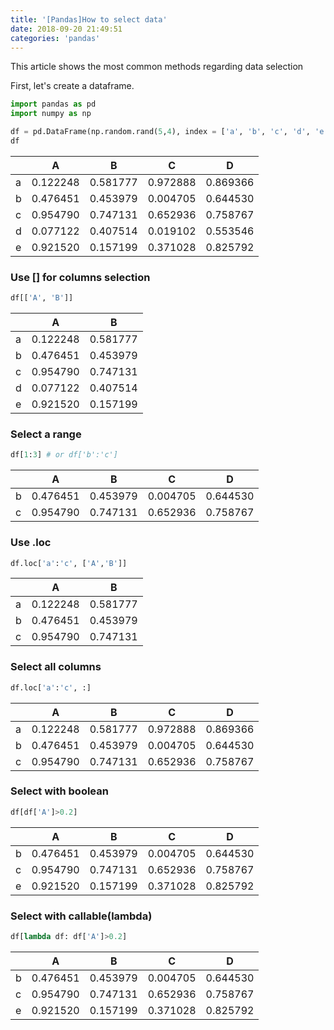 ```yaml
---
title: '[Pandas]How to select data'
date: 2018-09-20 21:49:51
categories: 'pandas'
---
```


This article shows the most common methods regarding data selection

First, let's create a dataframe.

```python
import pandas as pd
import numpy as np

df = pd.DataFrame(np.random.rand(5,4), index = ['a', 'b', 'c', 'd', 'e'], columns= ['A', 'B', 'C', 'D'])
df
```

|      | A        | B        | C        | D        |
| ---- | -------- | -------- | -------- | -------- |
| a    | 0.122248 | 0.581777 | 0.972888 | 0.869366 |
| b    | 0.476451 | 0.453979 | 0.004705 | 0.644530 |
| c    | 0.954790 | 0.747131 | 0.652936 | 0.758767 |
| d    | 0.077122 | 0.407514 | 0.019102 | 0.553546 |
| e    | 0.921520 | 0.157199 | 0.371028 | 0.825792 |

### Use [] for columns selection

```python
df[['A', 'B']]
```

|      | A        | B        |
| ---- | -------- | -------- |
| a    | 0.122248 | 0.581777 |
| b    | 0.476451 | 0.453979 |
| c    | 0.954790 | 0.747131 |
| d    | 0.077122 | 0.407514 |
| e    | 0.921520 | 0.157199 |

### Select a range

```python
df[1:3] # or df['b':'c']
```

|      | A        | B        | C        | D        |
| ---- | -------- | -------- | -------- | -------- |
| b    | 0.476451 | 0.453979 | 0.004705 | 0.644530 |
| c    | 0.954790 | 0.747131 | 0.652936 | 0.758767 |

### Use .loc 

```python
df.loc['a':'c', ['A','B']]
```

|      | A        | B        |
| ---- | -------- | -------- |
| a    | 0.122248 | 0.581777 |
| b    | 0.476451 | 0.453979 |
| c    | 0.954790 | 0.747131 |

###  Select all columns

```python
df.loc['a':'c', :]
```

|      | A        | B        | C        | D        |
| ---- | -------- | -------- | -------- | -------- |
| a    | 0.122248 | 0.581777 | 0.972888 | 0.869366 |
| b    | 0.476451 | 0.453979 | 0.004705 | 0.644530 |
| c    | 0.954790 | 0.747131 | 0.652936 | 0.758767 |

### Select with boolean

```python
df[df['A']>0.2]
```

|      | A        | B        | C        | D        |
| ---- | -------- | -------- | -------- | -------- |
| b    | 0.476451 | 0.453979 | 0.004705 | 0.644530 |
| c    | 0.954790 | 0.747131 | 0.652936 | 0.758767 |
| e    | 0.921520 | 0.157199 | 0.371028 | 0.825792 |

### Select with callable(lambda)

```python
df[lambda df: df['A']>0.2]
```

|      | A        | B        | C        | D        |
| ---- | -------- | -------- | -------- | -------- |
| b    | 0.476451 | 0.453979 | 0.004705 | 0.644530 |
| c    | 0.954790 | 0.747131 | 0.652936 | 0.758767 |
| e    | 0.921520 | 0.157199 | 0.371028 | 0.825792 |


